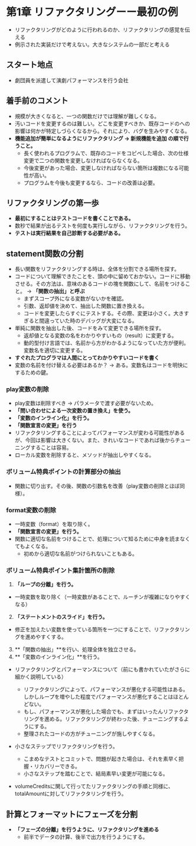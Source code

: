 # 第1章 リファクタリングーー最初の例
- リファクタリングがどのように行われるのか、リファクタリングの感覚を伝える
- 例示された実装だけで考えない。大きなシステムの一部だと考える

## スタート地点
- 劇団員を派遣して演劇パフォーマンスを行う会社

## 着手前のコメント
- 規模が大きくなると、一つの関数だけでは理解が難しくなる。　
- 汚いコードを変更するのは難しい。どこを変更すべきか、既存コードのへの影響は何かが特定しづらくなるから。それにより、バグを生みやすくなる。
- **機能追加が簡単になるようにリファクタリング -> 新規機能を追加 の順で行うこと。**
  - 長く使われるプログラムで、既存のコードをコピペした場合、次の仕様変更で二つの関数を変更しなければならなくなる。
  - 今後変更があった場合、変更しなければならない箇所は複数になる可能性が高い。
  - プログラムを今後も変更するなら、コードの改善は必要。

## リファクタリングの第一歩
- **最初にすることはテストコードを書くことである。**
- 数秒で結果が出るテストを何度も実行しながら、リファクタリングを行う。
- **テストは実行結果を自己診断する必要がある。**

## statement関数の分割
- 長い関数をリファクタリングする時は、全体を分割できる場所を探す。
- コードについて理解できたことを、頭の中に留めておかない。コードに移動させる。その方法は、意味のあるコードの塊を関数にして、名前をつけること。 -> **「関数の抽出」と呼ぶ**
  - まずスコープ外になる変数がないかを確認。
  - 引数、返却値を決めて、抽出した関数に置き換える。
  - コードを変更したらすぐにテストする。その際、変更は小さく。大きすぎると間違っていた時のデバッグが大変になる。
- 単純に関数を抽出した後、コードをみて変更できる場所を探す。
  - 返却値となる変数の名をわかりやすいもの（result）に変更する。
  - 動的型付け言語では、名前から方がわかるようになっていた方が便利。変数名を適切に変更する。
- **すぐれたプログラマは人間にとってわかりやすいコードを書く**
- 変数の名前を付け替える必要はあるか？ -> ある。変数名はコードを明快にするための鍵。
### play変数の削除
- play変数は削除すべき -> パラメータで渡す必要がないため。
- **「問い合わせによる一次変数の置き換え」を使う。**
- **「変数のインライン化」を行う。**
- **「関数宣言の変更」を行う**
- リファクタリングすることによってパフォーマンスが変わる可能性があるが、今回は影響は大きくない。また、きれいなコードであれば後からチューニングすることは容易。
- ローカル変数を削除すると、メソッドが抽出しやすくなる。
### ボリューム特典ポイントの計算部分の抽出
- 関数に切り出す。その後、関数の引数名を改善（play変数の削除とほぼ同様）。
### format変数の削除
- 一時変数（format）を取り除く。
- **「関数宣言の変更」を行う。**
- 関数に適切な名前をつけることで、処理について知るために中身を読まなくてもよくなる。
  - 初めから適切な名前がつけられないこともある。
### ボリューム特典ポイント集計箇所の削除
1. **「ループの分離」を行う。** 
  - 一時変数を取り除く（一時変数があることで、ルーチンが複雑になりやすくなる）
2. **「ステートメントのスライド」を行う。**
  - 修正を加えたい変数を使っている箇所を一つにすることで、リファクタリングを進めやすくする。
3. **「関数の抽出」**を行い、処理全体を独立させる。
4. **「変数のインライン化」**を行う。

- リファクタリングとパフォーマンスについて（前にも書かれていたがさらに細かく説明している）
  - リファクタリングによって、パフォーマンスが悪化する可能性はある。しかしループを増やした程度でパフォーマンスが悪化することはほとんどない。
  - もし、パフォーマンスが悪化した場合でも、まずはいったんリファクタリングを進める。リファクタリングが終わった後、チューニングするようにする。
  - 整理されたコードの方がチューニングが施しやすくなる。
- 小さなステップでリファクタリングを行う。
  - こまめなテストとコミットで、問題が起きた場合は、それを素早く把握・リカバリーできる。
  - 小さなステップを踏むことで、結局素早い変更が可能になる。

 - volumeCreditsに関して行ってたリファクタリングの手順と同様に、totalAmountに対してリファクタリングを行う。

## 計算とフォーマットにフェーズを分割
- **「フェーズの分離」を行うように、リファクタリングを進める**
  - 前半でデータの計算、後半で出力を行うようにする。
